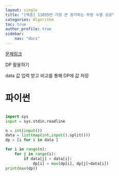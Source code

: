 ```yaml
---
layout: single
title: "[백준] 11055번 가장 큰 증가하는 부분 수열 성공"
categories: Algorithm
toc: true
author_profile: true
sidebar:
    nav: "docs"
---
```


[문제링크](https://www.acmicpc.net/problem/11055)

DP 활용하기

data 값 입력 받고 비교를 통해 DP에 값 저장

# 파이썬
```python

import sys
input = sys.stdin.readline

n = int(input())
data = list(map(int,input().split()))
dp = [i for i in data ]

for i in range(n):
    for j in range(i):
        if data[j] < data[i]:
            dp[i] = max(dp[i], dp[j]+data[i])
print(max(dp))
        

``` 